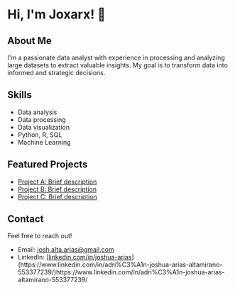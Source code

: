 # Hi, I'm Joxarx! 👋

## About Me

I'm a passionate data analyst with experience in processing and analyzing large datasets to extract valuable insights. My goal is to transform data into informed and strategic decisions.

## Skills

- Data analysis
- Data processing
- Data visualization
- Python, R, SQL
- Machine Learning

## Featured Projects

- [Project A: Brief description](link)
- [Project B: Brief description](link)
- [Project C: Brief description](link)

## Contact

Feel free to reach out!

- Email: josh.alta.arias@gmail.com
- LinkedIn: [[linkedin.com/in/joshua-arias]([https://www.linkedin.com/in/joshua-arias](https://www.linkedin.com/in/adri%C3%A1n-joshua-arias-altamirano-553377239/)https://www.linkedin.com/in/adri%C3%A1n-joshua-arias-altamirano-553377239/)](https://www.linkedin.com/in/adri%C3%A1n-joshua-arias-altamirano-553377239/)https://www.linkedin.com/in/adri%C3%A1n-joshua-arias-altamirano-553377239/
